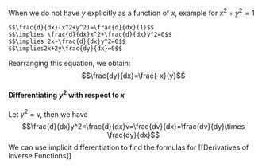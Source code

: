 
When we do not have $y$ explicitly as a function of $x$, example for $x^2+y^2=1$

	$$\frac{d}{dx}(x^2+y^2)=\frac{d}{dx}(1)$$
	$$\implies \frac{d}{dx}x^2+\frac{d}{dx}y^2=0$$
	$$\implies 2x+\frac{d}{dx}y^2=0$$
	$$\implies2x+2y\frac{dy}{dx}=0$$
	
Rearranging this equation, we obtain: 
$$\frac{dy}{dx}=\frac{-x}{y}$$
#### Differentiating $y^2$ with respect to $x$

Let $y^2$ = v, then we have 
$$\frac{d}{dx}y^2=\frac{d}{dx}v=\frac{dv}{dx}=\frac{dv}{dy}\times \frac{dy}{dx}$$
We can use implicit differentiation to find the formulas for [[Derivatives of Inverse Functions]]